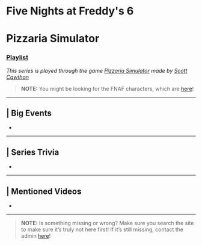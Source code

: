 # Five Nights at Freddy's 6
# Pizzaria Simulator
### [Playlist](https://www.youtube.com/playlist?list=PLwljWXtmIKiTUj0EkNUPU5aj2Z3FczTCl)
*This series is played through the game [Pizzaria Simulator]() made by [Scott Cawthon]()*

> **NOTE:** You might be looking for the FNAF characters, which are [here](../5.Characters/FNAF_Animatronics.md)!

----

## | Big Events
-

----

## | Series Trivia
-

----
 
## | Mentioned Videos
- []()
 
----
 
> **NOTE:** Is something missing or wrong? Make sure you search the site to make sure it’s truly not here first! If it’s still missing, contact the admin [here](../chapter_2.md)!